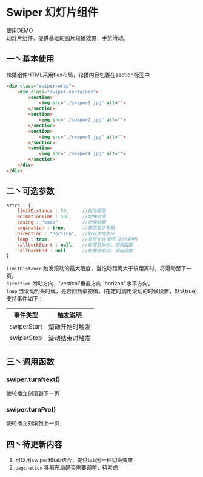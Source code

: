 Swiper 幻灯片组件  
===   
[使用DEMO](http://t-phantom.github.io/PhantomUI/swiper)  
幻灯片组件，提供基础的图片轮播效果，手势滑动。    

## 一丶基本使用  
轮播组件HTML采用flex布局，轮播内容包裹在section标签中
```html
<div class="swiper-wrap">
    <div class="swiper-container">
        <section>
            <img src="./swiper1.jpg" alt="">
        </section>
        <section>
            <img src="./swiper2.jpg" alt="">
        </section>
        <section>
            <img src="./swiper3.jpg" alt="">
        </section>
        <section>
            <img src="./swiper4.jpg" alt="">
        </section>
    </div>
</div>
```  
## 二丶可选参数  
```javascript
attrs : {
    limitDistance : 50,     //拉动阀值
    animationTime : 500,    //切换时间
    easing : "ease",        //切换动画
    pagination : true,      //是否显示导航
    direction : "horizon",  //默认方向水平
    loop : true,            //是否允许循环(定时采用)
    callbackStart : null,   //轮播启动前，调用函数
    callbackEnd : null      //轮播结束时，调用函数
}
```  
`limitDistance` 触发滚动的最大限度，当拖动距离大于该距离时，将滑动至下一页。  
`direction` 滑动方向，'vertical'垂直方向 'horizon' 水平方向。  
`loop` 当滚动到头时候，是否回到最初值。(在定时调用滚动的时候设置，默认true)    
支持事件如下：    

|事件类型      |触发说明       |
|:------------:|:-------------:|
|swiperStart   |滚动开始时触发 |
|swiperStop    |滚动结束时触发 |

## 三丶调用函数  
### swiper.turnNext()  
使轮播立刻滚到下一页  
### swiper.turnPre()  
使轮播立刻滚到上一页  

## 四丶待更新内容  
1. 可以用swiper和tab结合，提供tab另一种切换效果  
2. `pagination` 导航布局是否需要调整，待考虑  


